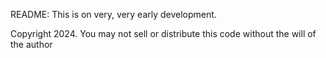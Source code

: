 README:
This is on very, very early development.


Copyright 2024.
You may not sell or distribute this code without the will of the author
